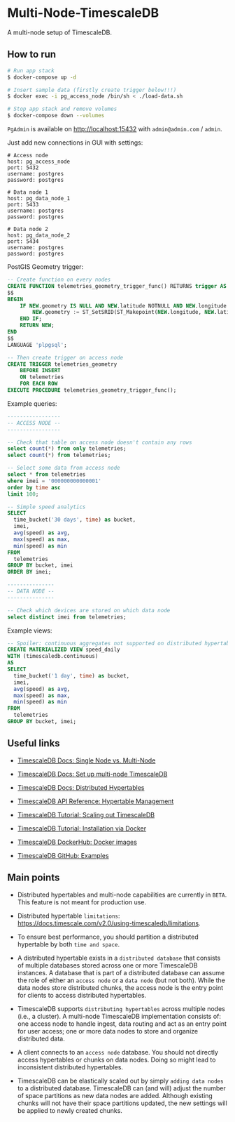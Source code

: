 # Multi-Node-TimescaleDB

A multi-node setup of TimescaleDB.

## How to run

```bash
# Run app stack
$ docker-compose up -d

# Insert sample data (firstly create trigger below!!!)
$ docker exec -i pg_access_node /bin/sh < ./load-data.sh

# Stop app stack and remove volumes
$ docker-compose down --volumes
```

`PgAdmin` is available on [http://localhost:15432](http://localhost:15432) with `admin@admin.com` / `admin`.

Just add new connections in GUI with settings: 

```text
# Access node
host: pg_access_node
port: 5432
username: postgres
password: postgres

# Data node 1
host: pg_data_node_1
port: 5433
username: postgres
password: postgres

# Data node 2
host: pg_data_node_2
port: 5434
username: postgres
password: postgres
```

PostGIS Geometry trigger:

```sql
-- Create function on every nodes
CREATE FUNCTION telemetries_geometry_trigger_func() RETURNS trigger AS
$$
BEGIN
    IF NEW.geometry IS NULL AND NEW.latitude NOTNULL AND NEW.longitude NOTNULL THEN
        NEW.geometry := ST_SetSRID(ST_Makepoint(NEW.longitude, NEW.latitude), 4326);
    END IF;
    RETURN NEW;
END
$$
LANGUAGE 'plpgsql';

-- Then create trigger on access node
CREATE TRIGGER telemetries_geometry
    BEFORE INSERT
    ON telemetries
    FOR EACH ROW
EXECUTE PROCEDURE telemetries_geometry_trigger_func();
```

Example queries:

```sql
-----------------
-- ACCESS NODE --
-----------------

-- Check that table on access node doesn't contain any rows
select count(*) from only telemetries;
select count(*) from telemetries;

-- Select some data from access node
select * from telemetries
where imei = '000000000000001'
order by time asc
limit 100;

-- Simple speed analytics
SELECT
  time_bucket('30 days', time) as bucket,
  imei,
  avg(speed) as avg,
  max(speed) as max,
  min(speed) as min
FROM
  telemetries
GROUP BY bucket, imei
ORDER BY imei;

---------------
-- DATA NODE --
---------------

-- Check which devices are stored on which data node
select distinct imei from telemetries;
```

Example views:

```sql
-- Spoiler: continuous aggregates not supported on distributed hypertables!
CREATE MATERIALIZED VIEW speed_daily
WITH (timescaledb.continuous)
AS
SELECT
  time_bucket('1 day', time) as bucket,
  imei,
  avg(speed) as avg,
  max(speed) as max,
  min(speed) as min
FROM
  telemetries
GROUP BY bucket, imei;
```

## Useful links

* [TimescaleDB Docs: Single Node vs. Multi-Node](https://docs.timescale.com/v2.0/introduction/architecture#single-node-vs-clustering)

* [TimescaleDB Docs: Set up multi-node TimescaleDB](https://docs.timescale.com/v2.0/getting-started/setup-multi-node-basic)

* [TimescaleDB Docs: Distributed Hypertables](https://docs.timescale.com/v2.0/using-timescaledb/distributed-hypertables)

* [TimescaleDB API Reference: Hypertable Management](https://docs.timescale.com/v2.0/api#hypertable-management)

* [TimescaleDB Tutorial: Scaling out TimescaleDB](https://docs.timescale.com/v2.0/tutorials/clustering)

* [TimescaleDB Tutorial: Installation via Docker](https://docs.timescale.com/v2.0/getting-started/installation/docker/installation-docker)

* [TimescaleDB DockerHub: Docker images](https://hub.docker.com/r/timescale/timescaledb)

* [TimescaleDB GitHub: Examples](https://github.com/timescale/examples)

## Main points

* Distributed hypertables and multi-node capabilities are currently in `BETA`. 
This feature is not meant for production use.

* Distributed hypertable `limitations`: https://docs.timescale.com/v2.0/using-timescaledb/limitations.

* To ensure best performance, you should partition a distributed hypertable by both `time and space`.

* A distributed hypertable exists in a `distributed database` that consists of multiple databases stored across one or more TimescaleDB instances. 
A database that is part of a distributed database can assume the role of either an `access node` or a `data node` (but not both).
While the data nodes store distributed chunks, the access node is the entry point for clients to access distributed hypertables.

* TimescaleDB supports `distributing hypertables` across multiple nodes (i.e., a cluster).
A multi-node TimescaleDB implementation consists of:
one access node to handle ingest, data routing and act as an entry point for user access;
one or more data nodes to store and organize distributed data.

* A client connects to an `access node` database. 
You should not directly access hypertables or chunks on data nodes. 
Doing so might lead to inconsistent distributed hypertables.

* TimescaleDB can be elastically scaled out by simply `adding data nodes` to a distributed database.
TimescaleDB can (and will) adjust the number of space partitions as new data nodes are added.
Although existing chunks will not have their space partitions updated, the new settings will be applied to newly created chunks.
